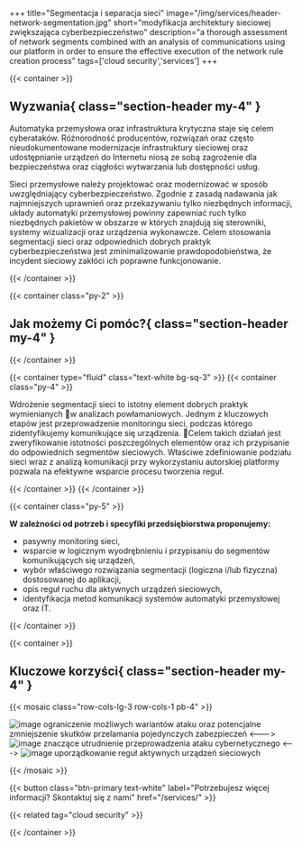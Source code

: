 +++
title="Segmentacja i separacja sieci"
image="/img/services/header-network-segmentation.jpg"
short="modyfikacja architektury sieciowej zwiększająca cyberbezpieczeństwo"
description="a thorough assessment of network segments combined with an analysis of communications using our platform in order to ensure the effective execution of the network rule creation process"
tags=['cloud security','services']
+++

{{< container >}}
## Wyzwania{ class="section-header my-4" }

Automatyka przemysłowa oraz infrastruktura krytyczna staje się celem cyberataków. Różnorodność producentów, rozwiązań oraz często nieudokumentowane modernizacje infrastruktury sieciowej oraz udostępnianie urządzeń do Internetu niosą ze sobą zagrożenie dla bezpieczeństwa oraz ciągłości wytwarzania lub dostępności usług.

Sieci przemysłowe należy projektować oraz modernizować w sposób uwzględniający cyberbezpieczeństwo. Zgodnie z zasadą nadawania jak najmniejszych uprawnień oraz przekazywaniu tylko niezbędnych informacji, układy automatyki przemysłowej powinny zapewniać ruch tylko niezbędnych pakietów w obszarze w których znajdują się sterowniki, systemy wizualizacji oraz urządzenia wykonawcze. Celem stosowania segmentacji sieci oraz odpowiednich dobrych praktyk cyberbezpieczeństwa jest zminimalizowanie prawdopodobieństwa, że incydent sieciowy zakłóci ich poprawne funkcjonowanie.

{{< /container >}}

{{< container class="py-2" >}}

## Jak możemy Ci pomóc?{ class="section-header my-4" }

{{< /container >}}

{{< container type="fluid" class="text-white bg-sq-3" >}}
{{< container class="py-4" >}}


Wdrożenie segmentacji sieci to istotny element dobrych praktyk wymienianych w analizach powłamaniowych. Jednym z kluczowych etapów jest przeprowadzenie monitoringu sieci, podczas którego zidentyfikujemy komunikujące się urządzenia. Celem takich działań jest zweryfikowanie istotności poszczególnych elementów oraz ich przypisanie do odpowiednich segmentów sieciowych. Właściwe zdefiniowanie podziału sieci wraz z analizą komunikacji przy wykorzystaniu autorskiej platformy pozwala na efektywne wsparcie procesu tworzenia reguł.

{{< /container >}}
{{< /container >}}

{{< container class="py-5" >}}

__W zależności od potrzeb i specyfiki przedsiębiorstwa proponujemy:__

* pasywny monitoring sieci,
* wsparcie w logicznym wyodrębnieniu i przypisaniu do segmentów komunikujących się urządzeń,
* wybór właściwego rozwiązania segmentacji (logiczna i/lub fizyczna) dostosowanej do aplikacji,
* opis reguł ruchu dla aktywnych urządzeń sieciowych,
* identyfikacja metod komunikacji systemów automatyki przemysłowej oraz IT.

{{< /container >}}


{{< container >}}

## Kluczowe korzyści{ class="section-header my-4" }


{{< mosaic class="row-cols-lg-3 row-cols-1 pb-4" >}}

![image](/img/icons/icon_lock_2.png)
ograniczenie możliwych wariantów ataku oraz potencjalne zmniejszenie skutków przelamania pojedynczych zabezpieczeń
<--->
![image](/img/icons/ik_bezpieczenstwo_OT.png)
znaczące utrudnienie przeprowadzenia ataku cybernetycznego
<--->
![image](/img/icons/icon_network.png)
uporządkowanie reguł aktywnych urządzeń sieciowych

{{< /mosaic >}}

{{< button class="btn-primary text-white" label="Potrzebujesz więcej informacji? Skontaktuj się z nami" href="/services/" >}}

{{< related tag="cloud security" >}}

{{< /container >}}